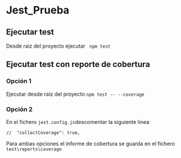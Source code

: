 # Jest_Prueba

## Ejecutar test
Desde raiz del proyecto ejecutar 
``` npm test```

## Ejecutar test con reporte de cobertura
### Opción 1
Ejecutar desde raiz del proyecto ```npm test -- --coverage```

### Opción 2
En el fichero ```jest.config.js```descomentar la siguiente linea
```
//  "collectCoverage": true,
```
Para ambas opciones el informe de cobertura se guarda en el fichero ```test\reports\coverage```

